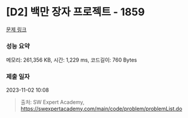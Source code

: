 # [D2] 백만 장자 프로젝트 - 1859 

[문제 링크](https://swexpertacademy.com/main/code/problem/problemDetail.do?contestProbId=AV5LrsUaDxcDFAXc) 

### 성능 요약

메모리: 261,356 KB, 시간: 1,229 ms, 코드길이: 760 Bytes

### 제출 일자

2023-11-02 10:08



> 출처: SW Expert Academy, https://swexpertacademy.com/main/code/problem/problemList.do
